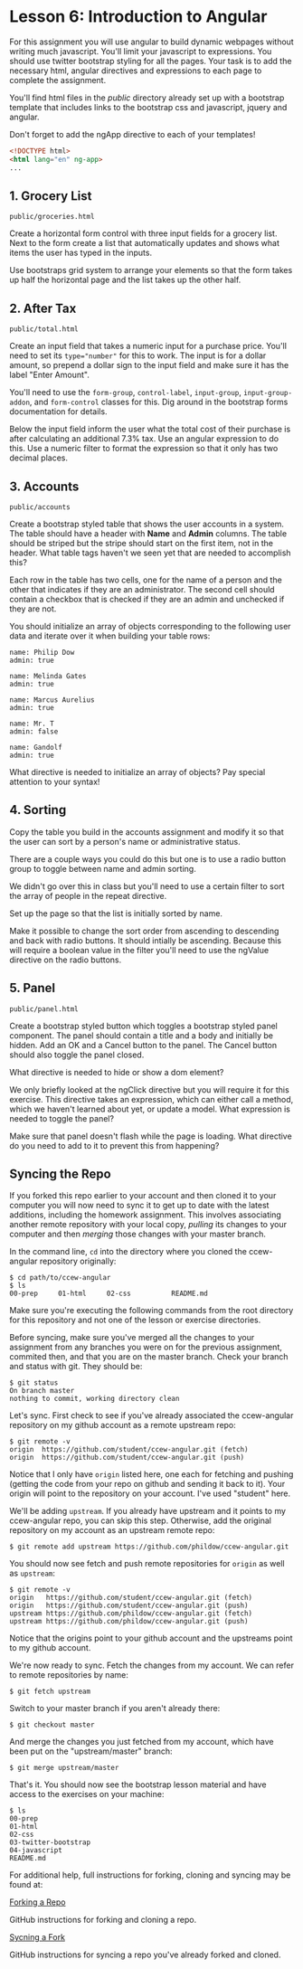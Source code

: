 Lesson 6: Introduction to Angular
=====

For this assignment you will use angular to build dynamic webpages without writing much javascript. You'll limit your javascript to expressions. You should use twitter bootstrap styling for all the pages. Your task is to add the necessary html, angular directives and expressions to each page to complete the assignment.

You'll find html files in the *public* directory already set up with a bootstrap template that includes links to the bootstrap css and javascript, jquery and angular.

Don't forget to add the ngApp directive to each of your templates!

```html
<!DOCTYPE html>
<html lang="en" ng-app>
...
```

## 1. Grocery List

```
public/groceries.html
```

Create a horizontal form control with three input fields for a grocery list. Next to the form create a list that automatically updates and shows what items the user has typed in the inputs.

Use bootstraps grid system to arrange your elements so that the form takes up half the horizontal page and the list takes up the other half.

## 2. After Tax

```
public/total.html
```

Create an input field that takes a numeric input for a purchase price. You'll need to set its `type="number"` for this to work. The input is for a dollar amount, so prepend a dollar sign to the input field and make sure it has the label "Enter Amount".

You'll need to use the `form-group`, `control-label`, `input-group`, `input-group-addon`, and `form-control` classes for this. Dig around in the bootstrap forms documentation for details.

Below the input field inform the user what the total cost of their purchase is after calculating an additional 7.3% tax. Use an angular expression to do this. Use a numeric filter to format the expression so that it only has two decimal places.

## 3. Accounts

```
public/accounts
```

Create a bootstrap styled table that shows the user accounts in a system. The table should have a header with **Name** and **Admin** columns. The table should be striped but the stripe should start on the first item, not in the header. What table tags haven't we seen yet that are needed to accomplish this?

Each row in the table has two cells, one for the name of a person and the other that indicates if they are an administrator. The second cell should contain a checkbox that is checked if they are an admin and unchecked if they are not.

You should initialize an array of objects corresponding to the following user data and iterate over it when building your table rows:

```
name: Philip Dow
admin: true

name: Melinda Gates
admin: true

name: Marcus Aurelius
admin: true

name: Mr. T
admin: false

name: Gandolf
admin: true
```
 
What directive is needed to initialize an array of objects? Pay special attention to your syntax!

## 4. Sorting

Copy the table you build in the accounts assignment and modify it so that the user can sort by a person's name or administrative status.

There are a couple ways you could do this but one is to use a radio button group to toggle between name and admin sorting.

We didn't go over this in class but you'll need to use a certain filter to sort the array of people in the repeat directive.

Set up the page so that the list is initially sorted by name.

Make it possible to change the sort order from ascending to descending and back with radio buttons. It should intially be ascending. Because this will require a boolean value in the filter you'll need to use the ngValue directive on the radio buttons.

## 5. Panel

```
public/panel.html
```

Create a bootstrap styled button which toggles a bootstrap styled panel component. The panel should contain a title and a body and initially be hidden. Add an OK and a Cancel button to the panel. The Cancel button should also toggle the panel closed.

What directive is needed to hide or show a dom element?

We only briefly looked at the ngClick directive but you will require it for this exercise. This directive takes an expression, which can either call a method, which we haven't learned about yet, or update a model. What expression is needed to toggle the panel?

Make sure that panel doesn't flash while the page is loading. What directive do you need to add to it to prevent this from happening?

## Syncing the Repo

If you forked this repo earlier to your account and then cloned it to your computer you will now need to sync it to get up to date with the latest additions, including the homework assignment. This involves associating another remote repository with your local copy, *pulling* its changes to your computer and then *merging* those changes with your master branch.

In the command line, `cd` into the directory where you cloned the ccew-angular repository originally:

```
$ cd path/to/ccew-angular
$ ls
00-prep		01-html		02-css			README.md
```

Make sure you're executing the following commands from the root directory for this repository and not one of the lesson or exercise directories.

Before syncing, make sure you've merged all the changes to your assignment from any branches you were on for the previous assignment, commited then, and that you are on the master branch. Check your branch and status with git. They should be:

```
$ git status
On branch master
nothing to commit, working directory clean
```

Let's sync. First check to see if you've already associated the ccew-angular repository on my github account as a remote upstream repo:

```
$ git remote -v
origin	https://github.com/student/ccew-angular.git (fetch)
origin	https://github.com/student/ccew-angular.git (push)
```

Notice that I only have `origin` listed here, one each for fetching and pushing (getting the code from your repo on github and sending it back to it). Your origin will point to the repository on your account. I've used "student" here.

We'll be adding `upstream`. If you already have upstream and it points to my ccew-angular repo, you can skip this step. Otherwise, add the original repository on my account as an upstream remote repo:

```
$ git remote add upstream https://github.com/phildow/ccew-angular.git
```

You should now see fetch and push remote repositories for `origin` as well as `upstream`:

```
$ git remote -v
origin   https://github.com/student/ccew-angular.git (fetch)
origin   https://github.com/student/ccew-angular.git (push)
upstream https://github.com/phildow/ccew-angular.git (fetch)
upstream https://github.com/phildow/ccew-angular.git (push)
```

Notice that the origins point to your github account and the upstreams point to my github account.

We're now ready to sync. Fetch the changes from my account. We can refer to remote repositories by name:

```
$ git fetch upstream
```

Switch to your master branch if you aren't already there:

```
$ git checkout master
```

And merge the changes you just fetched from my account, which have been put on the "upstream/master" branch:

```
$ git merge upstream/master
```

That's it. You should now see the bootstrap lesson material and have access to the exercises on your machine:

```
$ ls
00-prep
01-html
02-css	
03-twitter-bootstrap
04-javascript
README.md
```

For additional help, full instructions for forking, cloning and syncing may be found at:

[Forking a Repo](https://github.com/phildow/ccew-angular/blob/master/01-html/01-exercises/01-exercises.md)

GitHub instructions for forking and cloning a repo.

[Sycning a Fork](https://help.github.com/articles/syncing-a-fork/) 

GitHub instructions for syncing a repo you've already forked and cloned.

